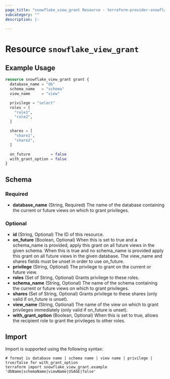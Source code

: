 ```yaml
---
page_title: "snowflake_view_grant Resource - terraform-provider-snowflake"
subcategory: ""
description: |-
  
---
```


# Resource `snowflake_view_grant`



## Example Usage

```terraform
resource snowflake_view_grant grant {
  database_name = "db"
  schema_name   = "schema"
  view_name     = "view"

  privilege = "select"
  roles = [
    "role1",
    "role2",
  ]

  shares = [
    "share1",
    "share2",
  ]

  on_future         = false
  with_grant_option = false
}
```

## Schema

### Required

- **database_name** (String, Required) The name of the database containing the current or future views on which to grant privileges.

### Optional

- **id** (String, Optional) The ID of this resource.
- **on_future** (Boolean, Optional) When this is set to true and a schema_name is provided, apply this grant on all future views in the given schema. When this is true and no schema_name is provided apply this grant on all future views in the given database. The view_name and shares fields must be unset in order to use on_future.
- **privilege** (String, Optional) The privilege to grant on the current or future view.
- **roles** (Set of String, Optional) Grants privilege to these roles.
- **schema_name** (String, Optional) The name of the schema containing the current or future views on which to grant privileges.
- **shares** (Set of String, Optional) Grants privilege to these shares (only valid if on_future is unset).
- **view_name** (String, Optional) The name of the view on which to grant privileges immediately (only valid if on_future is unset).
- **with_grant_option** (Boolean, Optional) When this is set to true, allows the recipient role to grant the privileges to other roles.

## Import

Import is supported using the following syntax:

```shell
# format is database name | schema name | view name | privilege | true/false for with_grant_option
terraform import snowflake_view_grant.example 'dbName|schemaName|viewName|USAGE|false'
```

